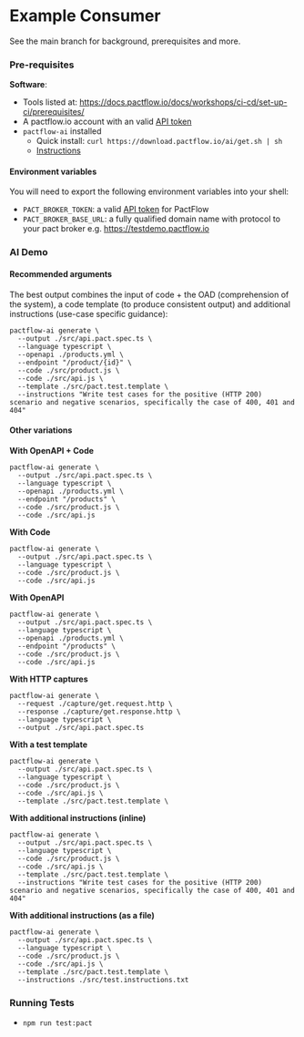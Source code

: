 # Example Consumer

See the main branch for background, prerequisites and more.

### Pre-requisites

**Software**:

* Tools listed at: https://docs.pactflow.io/docs/workshops/ci-cd/set-up-ci/prerequisites/
* A pactflow.io account with an valid [API token](https://docs.pactflow.io/docs/getting-started/#configuring-your-api-token)
* `pactflow-ai` installed 
  * Quick install: `curl https://download.pactflow.io/ai/get.sh | sh`
  * [Instructions](https://docs.pactflow.io/docs/ai/quick-start)

#### Environment variables

You will need to export the following environment variables into your shell:

* `PACT_BROKER_TOKEN`: a valid [API token](https://docs.pactflow.io/docs/getting-started/#configuring-your-api-token) for PactFlow
* `PACT_BROKER_BASE_URL`: a fully qualified domain name with protocol to your pact broker e.g. https://testdemo.pactflow.io

### AI Demo

#### Recommended arguments

The best output combines the input of code + the OAD (comprehension of the system), a code template (to produce consistent output) and additional instructions (use-case specific guidance):
```
pactflow-ai generate \
  --output ./src/api.pact.spec.ts \
  --language typescript \
  --openapi ./products.yml \
  --endpoint "/product/{id}" \
  --code ./src/product.js \
  --code ./src/api.js \
  --template ./src/pact.test.template \
  --instructions "Write test cases for the positive (HTTP 200) scenario and negative scenarios, specifically the case of 400, 401 and 404"
```

#### Other variations

**With OpenAPI + Code**
```
pactflow-ai generate \
  --output ./src/api.pact.spec.ts \
  --language typescript \
  --openapi ./products.yml \
  --endpoint "/products" \
  --code ./src/product.js \
  --code ./src/api.js
```

**With Code**
```
pactflow-ai generate \
  --output ./src/api.pact.spec.ts \
  --language typescript \
  --code ./src/product.js \
  --code ./src/api.js
```

**With OpenAPI**
```
pactflow-ai generate \
  --output ./src/api.pact.spec.ts \
  --language typescript \
  --openapi ./products.yml \
  --endpoint "/products" \
  --code ./src/product.js \
  --code ./src/api.js
```

**With HTTP captures**
```
pactflow-ai generate \
  --request ./capture/get.request.http \
  --response ./capture/get.response.http \
  --language typescript \
  --output ./src/api.pact.spec.ts
```  

**With a test template**
```
pactflow-ai generate \
  --output ./src/api.pact.spec.ts \
  --language typescript \
  --code ./src/product.js \
  --code ./src/api.js \
  --template ./src/pact.test.template \
```

**With additional instructions (inline)**
```
pactflow-ai generate \
  --output ./src/api.pact.spec.ts \
  --language typescript \
  --code ./src/product.js \
  --code ./src/api.js \
  --template ./src/pact.test.template \
  --instructions "Write test cases for the positive (HTTP 200) scenario and negative scenarios, specifically the case of 400, 401 and 404"
```

**With additional instructions (as a file)**
```
pactflow-ai generate \
  --output ./src/api.pact.spec.ts \
  --language typescript \
  --code ./src/product.js \
  --code ./src/api.js \
  --template ./src/pact.test.template \
  --instructions ./src/test.instructions.txt
```

### Running Tests

* `npm run test:pact`
